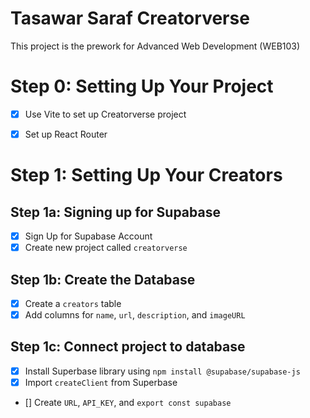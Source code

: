 # Tasawar Saraf Creatorverse 

This project is the prework for Advanced Web Development (WEB103)

# Step 0: Setting Up Your Project 
- [x] Use Vite to set up Creatorverse project
- [x] Set up React Router


# Step 1: Setting Up Your Creators

## Step 1a: Signing up for Supabase
- [x] Sign Up for Supabase Account
- [x] Create new project called `creatorverse`

## Step 1b: Create the Database
- [x] Create a `creators` table
- [x] Add columns for `name`, `url`, `description`, and `imageURL`

## Step 1c: Connect project to database
- [x] Install Superbase library using `npm install @supabase/supabase-js`
- [x] Import `createClient` from Superbase
- [] Create `URL`, `API_KEY`, and `export const supabase`
